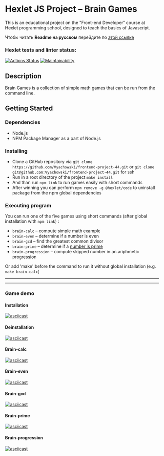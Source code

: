 # Hexlet JS Project – Brain Games

This is an educational project on the "Front-end Developer" course at Hexlet programming school, designed to teach the basics of Javascript.

Чтобы читать **Readme на русском**  перейдите по [этой ссылке](https://github.com/Vyachowski/frontend-project-44/blob/main/README_ru.md)

### Hexlet tests and linter status:
[![Actions Status](https://github.com/Vyachowski/frontend-project-44/workflows/hexlet-check/badge.svg)](https://github.com/Vyachowski/frontend-project-44/actions)
[![Maintainability](https://api.codeclimate.com/v1/badges/e48cef0b51bc1ff7be5c/maintainability)](https://codeclimate.com/github/Vyachowski/frontend-project-44/maintainability)

## Description

Brain Games is a collection of simple math games that can be run from the command line.

## Getting Started

### Dependencies

* Node.js
* NPM Package Manager as a part of Node.js

### Installing

* Clone a GitHub repository via ```git clone https://github.com/Vyachowski/frontend-project-44.git``` or ```git clone git@github.com:Vyachowski/frontend-project-44.git``` for ssh
* Run in a root directory of the project ```make install```
* And than run ```npm link``` to run games easily with short commands
* After winning you can perform ```npm remove -g @hexlet/code``` to uninstall package from the npm global dependencies

### Executing program

You can run one of the five games using short commands (after global installation with ```npm link```) :
* ```brain-calc``` – compute simple math example
* ```brain-even``` – determine if a number is even
* ```brain-gcd``` – find the greatest common divisor
* ```brain-prime``` – determine if a [number is prime](https://en.wikipedia.org/wiki/prime_number)
* ```brain-progression``` – compute skipped number in an ariphmetic progression

Or add 'make' before the command to run it without global installation (e.g. ```make brain-calc```)

___

___

### Game demo

#### Installation

[![asciicast](https://asciinema.org/a/DNX1sRhJFOkFixH5TRhWASezd.svg)](https://asciinema.org/a/DNX1sRhJFOkFixH5TRhWASezd)

#### Deinstallation

[![asciicast](https://asciinema.org/a/570133.svg)](https://asciinema.org/a/570133)

#### Brain-calc

[![asciicast](https://asciinema.org/a/570068.svg)](https://asciinema.org/a/570068)

#### Brain-even

[![asciicast](https://asciinema.org/a/570072.svg)](https://asciinema.org/a/570072)

#### Brain-gcd

[![asciicast](https://asciinema.org/a/570073.svg)](https://asciinema.org/a/570073)

#### Brain-prime

[![asciicast](https://asciinema.org/a/570128.svg)](https://asciinema.org/a/570128)

#### Brain-progression

[![asciicast](https://asciinema.org/a/570129.svg)](https://asciinema.org/a/570129)
